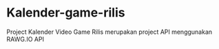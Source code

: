 # Kalender-game-rilis
Project Kalender Video Game Rilis merupakan project API menggunakan RAWG.IO API
